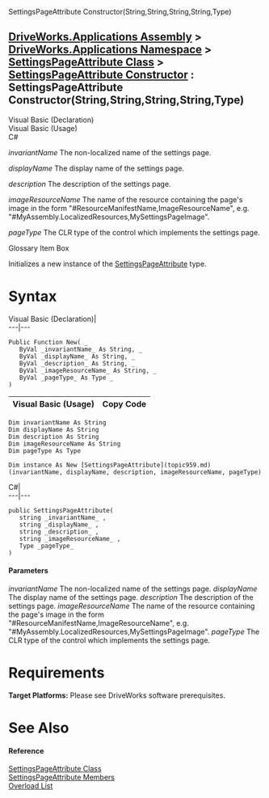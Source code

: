 SettingsPageAttribute Constructor(String,String,String,String,Type)   
  
[DriveWorks.Applications Assembly](topic13.md) > [DriveWorks.Applications Namespace](topic16.md) > [SettingsPageAttribute Class](topic959.md) > [SettingsPageAttribute Constructor](topic965.md) : SettingsPageAttribute Constructor(String,String,String,String,Type)  
---  
  
Visual Basic (Declaration)    
Visual Basic (Usage)    
C# 

_invariantName_
    The non-localized name of the settings page.

_displayName_
    The display name of the settings page.

_description_
    The description of the settings page.

_imageResourceName_
    The name of the resource containing the page's image in the form "#ResourceManifestName,ImageResourceName", e.g. "#MyAssembly.LocalizedResources,MySettingsPageImage".

_pageType_
    The CLR type of the control which implements the settings page.

Glossary Item Box

Initializes a new instance of the [SettingsPageAttribute](topic959.md) type. 

# Syntax

Visual Basic (Declaration)|   
---|---  
      
    
    Public Function New( _
       ByVal _invariantName_ As String, _
       ByVal _displayName_ As String, _
       ByVal _description_ As String, _
       ByVal _imageResourceName_ As String, _
       ByVal _pageType_ As Type _
    )  
  
Visual Basic (Usage)| Copy Code  
---|---  
      
    
    Dim invariantName As String
    Dim displayName As String
    Dim description As String
    Dim imageResourceName As String
    Dim pageType As Type
     
    Dim instance As New [SettingsPageAttribute](topic959.md)(invariantName, displayName, description, imageResourceName, pageType)  
  
C#|   
---|---  
      
    
    public SettingsPageAttribute( 
       string _invariantName_ ,
       string _displayName_ ,
       string _description_ ,
       string _imageResourceName_ ,
       Type _pageType_
    )  
  
#### Parameters

 _invariantName_
    The non-localized name of the settings page.
_displayName_
    The display name of the settings page.
_description_
    The description of the settings page.
_imageResourceName_
    The name of the resource containing the page's image in the form "#ResourceManifestName,ImageResourceName", e.g. "#MyAssembly.LocalizedResources,MySettingsPageImage".
_pageType_
    The CLR type of the control which implements the settings page.

# Requirements

**Target Platforms:** Please see DriveWorks software prerequisites.

# See Also

#### Reference

[SettingsPageAttribute Class](topic959.md)   
[SettingsPageAttribute Members](topic960.md)   
[Overload List](topic965.md)



